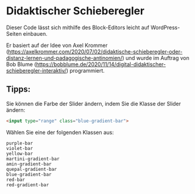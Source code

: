 ﻿# Didaktischer Schieberegler

Dieser Code lässt sich mithilfe des Block-Editors leicht auf WordPress-Seiten einbauen.

Er basiert auf der Idee von Axel Krommer (https://axelkrommer.com/2020/07/02/didaktische-schieberegler-oder-distanz-lernen-und-padagogische-antinomien/)
und wurde im Auftrag von Bob Blume (https://bobblume.de/2020/11/14/digital-didaktischer-schieberegler-interaktiv/) programmiert.

## Tipps:

Sie können die Farbe der Slider ändern, indem Sie die Klasse der Slider ändern:

```html
<input type="range" class="blue-gradient-bar">
```
Wählen Sie eine der folgenden Klassen aus:
```
purple-bar
violet-bar
yellow-bar
martini-gradient-bar
amin-gradient-bar
quepal-gradient-bar
blue-gradient-bar
red-bar
red-gradient-bar
```
